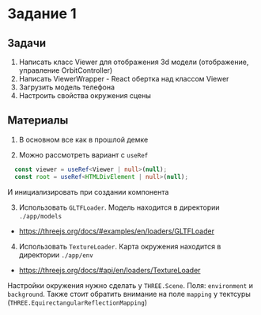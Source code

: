 # Задание 1

## Задачи

1. Написать класс Viewer для отображения 3d модели (отображение, управление OrbitController)
2. Написать ViewerWrapper - React обертка над классом Viewer
3. Загрузить модель телефона
4. Настроить свойства окружения сцены

## Материалы

1. В основном все как в прошлой демке

2. Можно рассмотреть вариант с `useRef`

```TypeScript
  const viewer = useRef<Viewer | null>(null);
  const root = useRef<HTMLDivElement | null>(null);
```
И инициализировать при создании компонента

3. Использовать `GLTFLoader`. Модель находится в директории `./app/models`
- https://threejs.org/docs/#examples/en/loaders/GLTFLoader

4. Использовать `TextureLoader`. Карта окружения находится в директории `./app/env`
- https://threejs.org/docs/#api/en/loaders/TextureLoader

Настройки окружения нужно сделать у `THREE.Scene`. Поля: `environment` и `background`. Также стоит обратить внимание на поле `mapping` у тектсуры (`THREE.EquirectangularReflectionMapping`)
